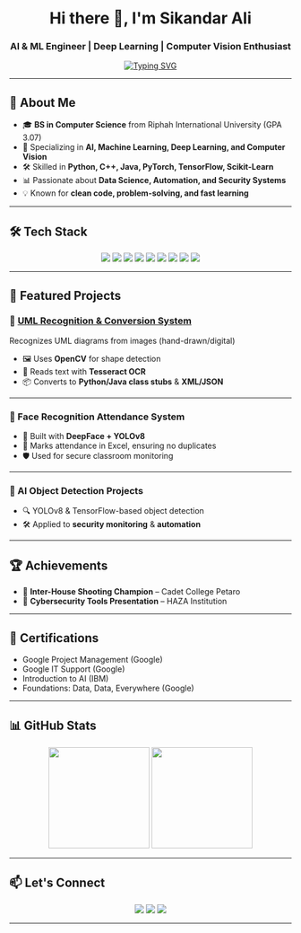 <!-- Profile Header -->
<h1 align="center">Hi there 👋, I'm Sikandar Ali</h1>
<h3 align="center">AI & ML Engineer | Deep Learning | Computer Vision Enthusiast</h3>

<!-- Typing Animation -->
<p align="center">
  <a href="https://github.com/cadetsikandar">
    <img src="https://readme-typing-svg.herokuapp.com?font=Fira+Code&pause=1000&color=22D3EE&width=600&lines=Computer+Science+Graduate;Deep+Learning+Engineer;Python+Developer;Building+AI+Driven+Solutions;Turning+Ideas+Into+Intelligent+Systems" alt="Typing SVG" />
  </a>
</p>

---

## 🚀 About Me
- 🎓 **BS in Computer Science** from Riphah International University (GPA 3.07)
- 🤖 Specializing in **AI, Machine Learning, Deep Learning, and Computer Vision**
- 🛠 Skilled in **Python, C++, Java, PyTorch, TensorFlow, Scikit-Learn**
- 📊 Passionate about **Data Science, Automation, and Security Systems**
- 💡 Known for **clean code, problem-solving, and fast learning**

---

## 🛠 Tech Stack
<p align="center">
  <img src="https://img.shields.io/badge/Python-3776AB?style=for-the-badge&logo=python&logoColor=white" />
  <img src="https://img.shields.io/badge/C++-00599C?style=for-the-badge&logo=c%2B%2B&logoColor=white" />
  <img src="https://img.shields.io/badge/Java-ED8B00?style=for-the-badge&logo=openjdk&logoColor=white" />
  <img src="https://img.shields.io/badge/TensorFlow-FF6F00?style=for-the-badge&logo=tensorflow&logoColor=white" />
  <img src="https://img.shields.io/badge/PyTorch-EE4C2C?style=for-the-badge&logo=pytorch&logoColor=white" />
  <img src="https://img.shields.io/badge/Scikit--Learn-F7931E?style=for-the-badge&logo=scikitlearn&logoColor=white" />
  <img src="https://img.shields.io/badge/OpenCV-27338e?style=for-the-badge&logo=opencv&logoColor=white" />
  <img src="https://img.shields.io/badge/Jupyter-F37626?style=for-the-badge&logo=jupyter&logoColor=white" />
  <img src="https://img.shields.io/badge/Anaconda-44A833?style=for-the-badge&logo=anaconda&logoColor=white" />
</p>

---

## 📂 Featured Projects

### 🔹 [UML Recognition & Conversion System](https://github.com/sikandar27666/Hand-Sketched-UML-Diagram-Recognition-and-Conversion)
Recognizes UML diagrams from images (hand-drawn/digital)  
- 🖼 Uses **OpenCV** for shape detection  
- 📝 Reads text with **Tesseract OCR**  
- 📦 Converts to **Python/Java class stubs** & **XML/JSON**

---

### 🔹 Face Recognition Attendance System
- 🚀 Built with **DeepFace + YOLOv8**  
- 📅 Marks attendance in Excel, ensuring no duplicates  
- 🛡 Used for secure classroom monitoring

---

### 🔹 AI Object Detection Projects
- 🔍 YOLOv8 & TensorFlow-based object detection  
- 🛠 Applied to **security monitoring** & **automation**

---

## 🏆 Achievements
- 🥇 **Inter-House Shooting Champion** – Cadet College Petaro
- 🎤 **Cybersecurity Tools Presentation** – HAZA Institution

---

## 📜 Certifications
- Google Project Management (Google)
- Google IT Support (Google)
- Introduction to AI (IBM)
- Foundations: Data, Data, Everywhere (Google)

---

## 📊 GitHub Stats
<p align="center">
  <img src="https://github-readme-stats.vercel.app/api?username=cadetsikandar&show_icons=true&theme=radical" height="180" />
  <img src="https://github-readme-stats.vercel.app/api/top-langs/?username=cadetsikandar&layout=compact&theme=radical" height="180" />
</p>

---

## 📫 Let's Connect
<p align="center">
  <a href="mailto:sikandar.umrani.5@gmail.com"><img src="https://img.shields.io/badge/Email-D14836?style=for-the-badge&logo=gmail&logoColor=white" /></a>
  <a href="https://www.linkedin.com/in/sikandar-ali-umrani/"><img src="https://img.shields.io/badge/LinkedIn-0077B5?style=for-the-badge&logo=linkedin&logoColor=white" /></a>
  <a href="https://github.com/cadetsikandar"><img src="https://img.shields.io/badge/GitHub-181717?style=for-the-badge&logo=github&logoColor=white" /></a>
</p>

---
